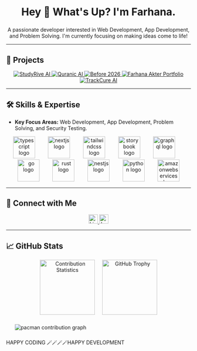 <h1 align="center">Hey 👋 What's Up? I'm Farhana.</h1>

###

<p align="center">
    A passionate developer interested in Web Development, App Development, and Problem Solving. I'm currently focusing on making ideas come to life!
</p>

---

## 🚀 Projects

<div align="center">
    <a href="https://studyrive.vercel.app" target="_blank">
        <img src="https://img.shields.io/badge/StudyRive%20AI-0A66C2?style=for-the-badge&logo=vercel&logoColor=white" alt="StudyRive AI">
    </a>
    <a href="https://quranicai.vercel.app" target="_blank">
        <img src="https://img.shields.io/badge/Quranic%20AI-000000?style=for-the-badge&logo=vercel&logoColor=white" alt="Quranic AI">
    </a>
    <a href="https://before2026.netlify.app" target="_blank">
        <img src="https://img.shields.io/badge/Before%202026-00C7B7?style=for-the-badge&logo=netlify&logoColor=white" alt="Before 2026">
    </a>
    <a href="https://farhanaakter.netlify.app" target="_blank">
        <img src="https://img.shields.io/badge/Personal%20Portfolio-F54300?style=for-the-badge&logo=netlify&logoColor=white" alt="Farhana Akter Portfolio">
    </a>
    <a href="https://trackcureai.vercel.app" target="_blank">
        <img src="https://img.shields.io/badge/TrackCure%20AI-4C75A3?style=for-the-badge&logo=vercel&logoColor=white" alt="TrackCure AI">
    </a>
</div>

---

## 🛠️ Skills & Expertise

* **Key Focus Areas:** Web Development, App Development, Problem Solving, and Security Testing.

<div align="center">
  <img src="https://skillicons.dev/icons?i=ts" height="60" alt="typescript logo"  />
  <img width="12" />
  <img src="https://skillicons.dev/icons?i=nextjs" height="60" alt="nextjs logo"  />
  <img width="12" />
  <img src="https://skillicons.dev/icons?i=tailwind" height="60" alt="tailwindcss logo"  />
  <img width="12" />
  <img src="https://cdn.jsdelivr.net/gh/devicons/devicon/icons/storybook/storybook-original.svg" height="60" alt="storybook logo"  />
  <img width="12" />
  <img src="https://skillicons.dev/icons?i=graphql" height="60" alt="graphql logo"  />
  <img width="12" />
  <img src="https://skillicons.dev/icons?i=go" height="60" alt="go logo"  />
  <img width="12" />
  <img src="https://skillicons.dev/icons?i=rust" height="60" alt="rust logo"  />
  <img width="12" />
  <img src="https://skillicons.dev/icons?i=nestjs" height="60" alt="nestjs logo"  />
  <img width="12" />
  <img src="https://skillicons.dev/icons?i=py" height="60" alt="python logo"  />
  <img width="12" />
  <img src="https://skillicons.dev/icons?i=aws" height="60" alt="amazonwebservices logo"  />
</div>

---

## 🔗 Connect with Me

<div align="center">
    <a href="https://www.linkedin.com/in/farhana-akter-b7a332291" target="_blank">
        <img src="https://img.shields.io/static/v1?message=LinkedIn&logo=linkedin&label=&color=0077B5&logoColor=white&labelColor=&style=for-the-badge" height="25" alt="LinkedIn Profile" />
    </a>
    <a href="https://leetcode.com/u/farhana007/" target="_blank">
        <img src="https://img.shields.io/static/v1?message=LeetCode&logo=leetcode&label=&color=FFA116&logoColor=white&labelColor=&style=for-the-badge" height="25" alt="LeetCode Profile" />
    </a>
</div>

---

## 📈 GitHub Stats

<div align="center">
    <img src="https://streak-stats.demolab.com?user=Farhana007&locale=en&mode=daily&theme=dracula&hide_border=false&border_radius=5&order=3" height="150" alt="Contribution Statistics" />
    <img width="12" />
    <img src="https://github-profile-trophy.vercel.app?username=Farhana007&theme=dracula&column=-1&row=1&margin-w=8&margin-h=8&no-bg=false&no-frame=false&order=4" height="150" alt="GitHub Trophy" />
</div>

###

<picture>
  <source media="(prefers-color-scheme: dark)" srcset="https://raw.githubusercontent.com/Farhana007/Farhana007/output/pacman-contribution-graph-dark.svg">
  <source media="(prefers-color-scheme: light)" srcset="https://raw.githubusercontent.com/Farhana007/Farhana007/output/pacman-contribution-graph.svg">
  <img alt="pacman contribution graph" src="https://raw.githubusercontent.com/Farhana007/Farhana007/output/pacman-contribution-graph.svg">
</picture>

###

HAPPY CODING 🪄🪄🪄🪄HAPPY DEVELOPMENT
